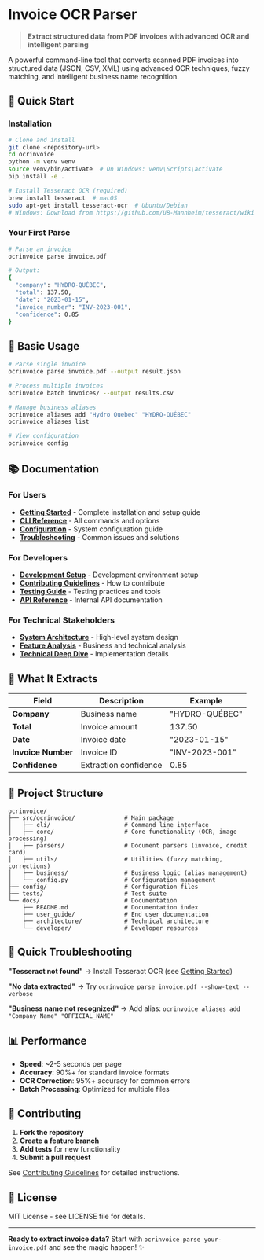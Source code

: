 # Invoice OCR Parser

> **Extract structured data from PDF invoices with advanced OCR and intelligent parsing**

A powerful command-line tool that converts scanned PDF invoices into structured data (JSON, CSV, XML) using advanced OCR techniques, fuzzy matching, and intelligent business name recognition.

## 🚀 Quick Start

### Installation

```bash
# Clone and install
git clone <repository-url>
cd ocrinvoice
python -m venv venv
source venv/bin/activate  # On Windows: venv\Scripts\activate
pip install -e .

# Install Tesseract OCR (required)
brew install tesseract  # macOS
sudo apt-get install tesseract-ocr  # Ubuntu/Debian
# Windows: Download from https://github.com/UB-Mannheim/tesseract/wiki
```

### Your First Parse

```bash
# Parse an invoice
ocrinvoice parse invoice.pdf

# Output:
{
  "company": "HYDRO-QUÉBEC",
  "total": 137.50,
  "date": "2023-01-15",
  "invoice_number": "INV-2023-001",
  "confidence": 0.85
}
```

## 📖 Basic Usage

```bash
# Parse single invoice
ocrinvoice parse invoice.pdf --output result.json

# Process multiple invoices
ocrinvoice batch invoices/ --output results.csv

# Manage business aliases
ocrinvoice aliases add "Hydro Quebec" "HYDRO-QUÉBEC"
ocrinvoice aliases list

# View configuration
ocrinvoice config
```

## 📚 Documentation

### For Users
- **[Getting Started](docs/user_guide/getting_started.md)** - Complete installation and setup guide
- **[CLI Reference](docs/user_guide/cli_reference.md)** - All commands and options
- **[Configuration](docs/user_guide/configuration.md)** - System configuration guide
- **[Troubleshooting](docs/user_guide/troubleshooting.md)** - Common issues and solutions

### For Developers
- **[Development Setup](docs/developer/development_setup.md)** - Development environment setup
- **[Contributing Guidelines](docs/developer/contributing.md)** - How to contribute
- **[Testing Guide](docs/developer/testing.md)** - Testing practices and tools
- **[API Reference](docs/developer/api_reference.md)** - Internal API documentation

### For Technical Stakeholders
- **[System Architecture](docs/architecture/system_architecture.md)** - High-level system design
- **[Feature Analysis](docs/architecture/feature_analysis.md)** - Business and technical analysis
- **[Technical Deep Dive](docs/architecture/technical_deep_dive.md)** - Implementation details

## 🎯 What It Extracts

| Field | Description | Example |
|-------|-------------|---------|
| **Company** | Business name | "HYDRO-QUÉBEC" |
| **Total** | Invoice amount | 137.50 |
| **Date** | Invoice date | "2023-01-15" |
| **Invoice Number** | Invoice ID | "INV-2023-001" |
| **Confidence** | Extraction confidence | 0.85 |

## 📁 Project Structure

```
ocrinvoice/
├── src/ocrinvoice/              # Main package
│   ├── cli/                     # Command line interface
│   ├── core/                    # Core functionality (OCR, image processing)
│   ├── parsers/                 # Document parsers (invoice, credit card)
│   ├── utils/                   # Utilities (fuzzy matching, corrections)
│   ├── business/                # Business logic (alias management)
│   └── config.py                # Configuration management
├── config/                      # Configuration files
├── tests/                       # Test suite
└── docs/                        # Documentation
    ├── README.md                # Documentation index
    ├── user_guide/              # End user documentation
    ├── architecture/            # Technical architecture
    └── developer/               # Developer resources
```

## 🚨 Quick Troubleshooting

**"Tesseract not found"** → Install Tesseract OCR (see [Getting Started](docs/user_guide/getting_started.md))

**"No data extracted"** → Try `ocrinvoice parse invoice.pdf --show-text --verbose`

**"Business name not recognized"** → Add alias: `ocrinvoice aliases add "Company Name" "OFFICIAL_NAME"`

## 📊 Performance

- **Speed**: ~2-5 seconds per page
- **Accuracy**: 90%+ for standard invoice formats
- **OCR Correction**: 95%+ accuracy for common errors
- **Batch Processing**: Optimized for multiple files

## 🤝 Contributing

1. **Fork the repository**
2. **Create a feature branch**
3. **Add tests** for new functionality
4. **Submit a pull request**

See [Contributing Guidelines](docs/developer/contributing.md) for detailed instructions.

## 📄 License

MIT License - see LICENSE file for details.

---

**Ready to extract invoice data?** Start with `ocrinvoice parse your-invoice.pdf` and see the magic happen! ✨
